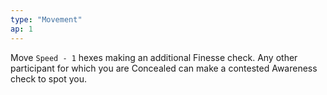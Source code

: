 ```yaml
---
type: "Movement"
ap: 1
---
```


Move `Speed - 1` hexes making an additional Finesse check. Any other participant for which you are Concealed can make a contested Awareness check to spot you.
